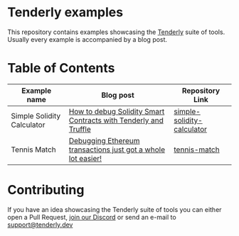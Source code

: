 # Tenderly examples

This repository contains examples showcasing the [Tenderly](https://tenderly.dev) suite of tools. Usually every example is accompanied by a blog post.

# Table of Contents
|Example name|Blog post|Repository Link|
|---	|---	|---	|
|Simple Solidity Calculator   	|[How to debug Solidity Smart Contracts with Tenderly and Truffle](https://blog.tenderly.dev/how-to-debug-solidity-smart-contracts-with-tenderly-and-truffle/)  	|[simple-solidity-calculator](https://github.com/Tenderly/tenderly-examples/tree/master/simple-solidity-calculator)  	|
|Tennis Match   	|[Debugging Ethereum transactions just got a whole lot easier!](https://blog.tenderly.dev/debugging-ethereum-transactions-just-got-a-whole-lot-easier/)  	|[tennis-match](https://github.com/Tenderly/tenderly-examples/tree/master/tennis-match)  	|

# Contributing
If you have an idea showcasing the Tenderly suite of tools you can either open a Pull Request, [join our Discord](https://discord.gg/eCWjuvt) or send an e-mail to [support@tenderly.dev](mailto:support@tenderly.dev)